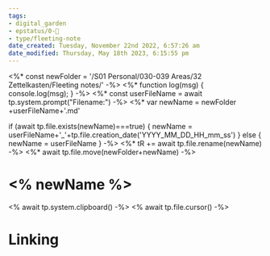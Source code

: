 ```yaml
---
tags: 
- digital_garden
- epstatus/0-🌰
- type/fleeting-note
date_created: Tuesday, November 22nd 2022, 6:57:26 am
date_modified: Thursday, May 18th 2023, 6:15:55 pm
---
```

<%* const newFolder = '/S01 Personal/030-039 Areas/32 Zettelkasten/Fleeting notes/' -%>
<%* function log(msg) { console.log(msg); } -%>
<%* const userFileName = await tp.system.prompt("Filename:") -%>
<%* 
var newName = newFolder +userFileName+'.md'

if (await tp.file.exists(newName)===true) {	
	newName = userFileName+'_'+tp.file.creation_date('YYYY_MM_DD_HH_mm_ss') 
} else {
    newName = userFileName
}
-%>
<%* tR += await tp.file.rename(newName) -%>
<%* await tp.file.move(newFolder+newName) -%>
# <% newName %>
<% await tp.system.clipboard() -%>
<% await tp.file.cursor() -%>

# Linking


